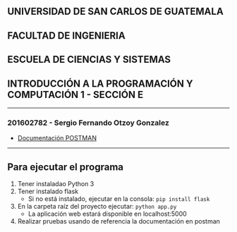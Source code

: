 ## UNIVERSIDAD DE SAN CARLOS DE GUATEMALA
## FACULTAD DE INGENIERIA
## ESCUELA DE CIENCIAS Y SISTEMAS
## INTRODUCCIÓN A LA PROGRAMACIÓN Y COMPUTACIÓN 1 - SECCIÓN E

<hr>

### 201602782 - Sergio Fernando Otzoy Gonzalez

- [Documentación POSTMAN](https://documenter.getpostman.com/view/11718503/Uyr8nyMt)  

<hr>

## Para ejecutar el programa
1. Tener instaladao Python 3
2. Tener instalado flask
   - Si no está instalado, ejecutar en la consola: ```pip install flask```
3. En la carpeta raíz del proyecto ejecutar: ```python app.py```
   - La aplicación web estará disponible en localhost:5000
4. Realizar pruebas usando de referencia la documentación en postman